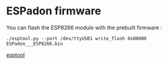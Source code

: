 # ESPadon firmware

You can flash the ESP8266 module with the prebuilt firmware :

```shell
./esptool.py --port /dev/ttyUSB1 write_flash 0x00000 ESPadon___ESP8266.bin
```

[esptool](https://github.com/themadinventor/esptool)
